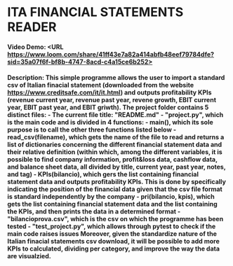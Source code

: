 # ITA FINANCIAL STATEMENTS READER
#### Video Demo:  <URL https://www.loom.com/share/41ff43e7a82a414abfb48eef79784dfe?sid=35a07f6f-bf8b-4747-8acd-c4a15ce6b252>
#### Description: This simple programme allows the user to import a standard csv of Italian finacial statement (downloaded from the website https://www.creditsafe.com/it/it.html) and outputs profitability KPIs (revenue current year, revenue past year, revene growth, EBIT current year, EBIT past year, and EBIT griwth). The project folder contains 5 distinct files:    - The current file title: "README.md"     - "project.py", which is the main code and is divided in 4 functions: - main(), which its sole purpose is to call the other three functions listed below            - read_csv(filename), which gets the name of the file to read and returns a list of dictionaries concerning the different financial statement data and their relative definition (within which, among the different variables, it is possible to find company information, profit&loss data, cashflow data, and balance sheet data, all divided by title, current year, past year, notes, and tag)            - KPIs(bilancio), which gers the list containing financial statement data and outputs profitability KPIs. This is done by specifically indicating the position of the financial data given that the csv file format is standard independently by the company            - pri(bilancio, kpis), which gets the list containing financial statement data and the list containing the KPIs, and then prints the data in a determined format    - "bilancioprova.csv", which is the csv on which the programme has been tested    - "test_project.py", which allows through pytest to check if the main code raises issues  Moreover, given the standardize nature of the Italian finacial statements csv download, it will be possible to add more KPIs to calculated, dividing per category, and improve the way the data are visualzied.